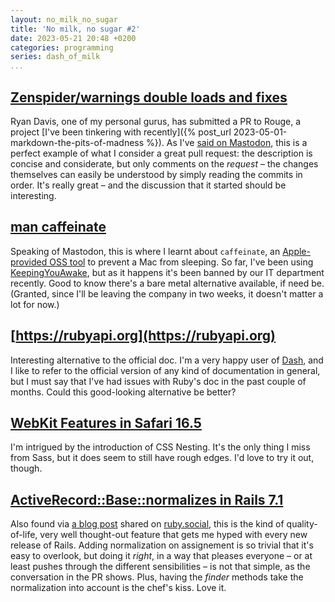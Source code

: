 ```yaml
---
layout: no_milk_no_sugar
title: 'No milk, no sugar #2'
date: 2023-05-21 20:48 +0200
categories: programming
series: dash_of_milk
...
```


## [Zenspider/warnings double loads and fixes](https://github.com/rouge-ruby/rouge/pull/1962)

Ryan Davis, one of my personal gurus, has submitted a PR to Rouge, a project 
[I've been tinkering with recently]({% post_url 2023-05-01-markdown-the-pits-of-madness %}). As I've 
[said on Mastodon](https://ruby.social/@r3trofitted/110378427091452264), this is a perfect example of what I consider a 
great pull request: the description is concise and considerate, but only comments on the _request_ – the changes 
themselves can easily be understood by simply reading the commits in order. It's really great – and the discussion that 
it started should be interesting.

## [man caffeinate](https://ruby.social/@Antitrust/110373900234007530)

Speaking of Mastodon, this is where I learnt about `caffeinate`, an [Apple-provided OSS tool](https://github.com/apple-oss-distributions/PowerManagement/tree/f7a2211e9886d9deb6793aa36547aadd8e70e9b0/caffeinate) 
to prevent a Mac from sleeping. So far, I've been using [KeepingYouAwake](https://keepingyouawake.app), but as 
it happens it's been banned by our IT department recently. Good to know there's a bare metal alternative available, if 
need be. (Granted, since I'll be leaving the company in two weeks, it doesn't matter a lot for now.)

## [https://rubyapi.org](https://rubyapi.org)

Interesting alternative to the official doc. I'm a very happy user of [Dash](https://kapeli.com/dash), and I like to 
refer to the official version of any kind of documentation in general, but I must say that I've had issues with Ruby's 
doc in the past couple of months. Could this good-looking alternative be better?

## [WebKit Features in Safari 16.5](https://webkit.org/blog/14154/webkit-features-in-safari-16-5/)

I'm intrigued by the introduction of CSS Nesting. It's the only thing I miss from Sass, but it does seem to still have 
rough edges. I'd love to try it out, though.

## [ActiveRecord::Base::normalizes in Rails 7.1](https://github.com/rails/rails/pull/43945)

Also found via [a blog post](https://blog.kiprosh.com/rails-7-1-activerecord-adds-normalizes-api/) shared on 
[ruby.social](https://ruby.social), this is the kind of quality-of-life, very well thought-out feature that gets me hyped 
with every new release of Rails. Adding normalization on assignement is so trivial that it's easy to overlook, but doing 
it _right_, in a way that pleases everyone – or at least pushes through the different sensibilities – is not that simple, 
as the conversation in the PR shows. Plus, having the _finder_ methods take the normalization into account is the chef's 
kiss. Love it.
